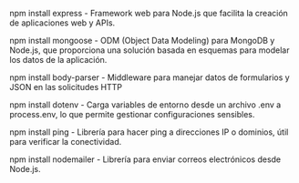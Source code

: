 npm install express - Framework web para Node.js que facilita la creación de aplicaciones web y APIs.

npm install mongoose - ODM (Object Data Modeling) para MongoDB y Node.js, que proporciona una solución basada en esquemas para modelar los datos de la aplicación.

npm install body-parser - Middleware para manejar datos de formularios y JSON en las solicitudes HTTP

npm install dotenv - Carga variables de entorno desde un archivo .env a process.env, lo que permite gestionar configuraciones sensibles.

npm install ping - Librería para hacer ping a direcciones IP o dominios, útil para verificar la conectividad.

npm install nodemailer - Librería para enviar correos electrónicos desde Node.js.
